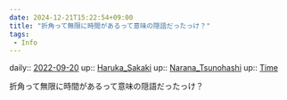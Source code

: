 ```yaml
---
date: 2024-12-21T15:22:54+09:00
title: "折角って無限に時間があるって意味の隠語だったっけ？"
tags:
 - Info
---
```


daily:: [2022-09-20](Daily_Note/2022-09-20.md)
up:: [Haruka_Sakaki](../Bar/Novel/Nacaria/Haruka_Sakaki.md)
up:: [Narana_Tsunohashi](../Bar/Novel/Nacaria/Narana_Tsunohashi.md)
up:: [Time](../Bar/Novel/Topics/Time.md)

折角って無限に時間があるって意味の隠語だったっけ？